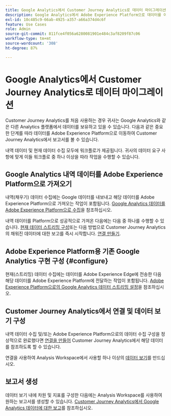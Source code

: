 ```yaml
---
title: Google Analytics에서 Customer Journey Analytics로 데이터 마이그레이션
description: Google Analytics에서 Adobe Experience Platform으로 데이터를 이동하는 방법과 Customer Journey Analytics에서 보고서를 보는 방법에 대한 중요한 워크플로에 대해 알아봅니다.
exl-id: 10c485c9-66ab-4925-a357-a66a374d4c6f
feature: Use Cases
role: Admin
source-git-commit: 811fce4f056a6280081901e484c3af8209f87c06
workflow-type: tm+mt
source-wordcount: '308'
ht-degree: 87%

---
```


# Google Analytics에서 Customer Journey Analytics로 데이터 마이그레이션

Customer Journey Analytics를 처음 사용하는 경우 귀사는 Google Analytics와 같은 다른 Analytics 플랫폼에서 데이터를 보유하고 있을 수 있습니다. 다음과 같은 중요한 단계를 따라 데이터를 Adobe Experience Platform으로 이동하여 Customer Journey Analytics에서 보고서를 볼 수 있습니다.

내역 데이터 및 현재 데이터 수집 모두에 워크플로가 제공됩니다. 귀사의 데이터 요구 사항에 맞게 이들 워크플로 중 하나 이상을 따라 작업을 수행할 수 있습니다.

## Google Analytics 내역 데이터를 Adobe Experience Platform으로 가져오기

내역(채우기) 데이터 수집에는 Google 데이터를 내보내고 해당 데이터를 Adobe Experience Platform으로 가져오는 작업이 포함됩니다. [Google Analytics 데이터를 Adobe Experience Platform으로 수집](backfill.md)을 참조하십시오.

내역 데이터를 Platform으로 성공적으로 가져온 다음에는 다음 중 하나를 수행할 수 있습니다. [현재 데이터 스트리밍 구성](streaming.md)또는 다음 방법으로 Customer Journey Analytics의 채워진 데이터에 대한 보고를 즉시 시작합니다. [연결 만들기](/help/connections/create-connection.md).

## Adobe Experience Platform용 기존 Google Analytics 구현 구성 {#configure}

현재(스트리밍) 데이터 수집에는 데이터를 Adobe Experience Edge에 전송한 다음 해당 데이터를 Adobe Experience Platform에 전달하는 작업이 포함됩니다. [Adobe Experience Platform으로의 Google Analytics 데이터 스트리밍 설정](streaming.md)을 참조하십시오.

## Customer Journey Analytics에서 연결 및 데이터 보기 구성

내역 데이터 수집 및/또는 Adobe Experience Platform으로의 데이터 수집 구성을 정상적으로 완료했다면 [연결을 만들어](/help/connections/create-connection.md) Customer Journey Analytics에서 해당 데이터를 참조하도록 할 수 있습니다.

연결을 사용하여 Analysis Workspace에서 사용할 하나 이상의 [데이터 보기](/help/data-views/create-dataview.md)를 만드십시오.

## 보고서 생성

데이터 보기 내에 차원 및 지표를 구성한 다음에는 Analysis Workspace를 사용하여 원하는 보고서를 생성할 수 있습니다. [Customer Journey Analytics에서 Google Analytics 데이터에 대한 보고](report.md)를 참조하십시오.
